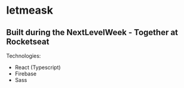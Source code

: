 # letmeask
## Built during the NextLevelWeek - Together at Rocketseat 

Technologies: 
- React (Typescript)
- Firebase
- Sass